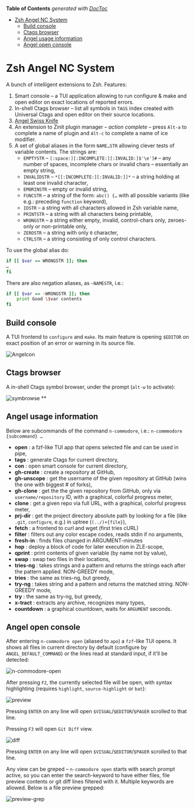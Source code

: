 <!-- START doctoc generated TOC please keep comment here to allow auto update -->
<!-- DON'T EDIT THIS SECTION, INSTEAD RE-RUN doctoc TO UPDATE -->
**Table of Contents**  *generated with [DocToc](https://github.com/thlorenz/doctoc)*

- [Zsh Angel NC System](#zsh-n-commodore-system)
  - [Build console](#build-console)
  - [Ctags browser](#ctags-browser)
  - [Angel usage information](#n-commodore-usage-information)
  - [Angel open console](#n-commodore-open-console)

<!-- END doctoc generated TOC please keep comment here to allow auto update -->

# Zsh Angel NC System

A bunch of intelligent extensions to Zsh. Features:

1. Smart console – a TUI application allowing to run configure & make
   and open editor on exact locations of reported errors.
2. In-shell Ctags browser – list all symbols in `TAGS` index created
   with Universal Ctags and open editor on their source locations.
3. [Angel Swiss Knife](#n-commodore-usage-information)
4. An extension to Zinit plugin manager – *action complete* – press
   `Alt-a` to complete a name of plugin and `Alt-c` to complete
   a name of ice modifier.
5. A set of global aliases in the form `NAME…STR` allowing clever
   tests of variable contents. The strings are:
   - `EMPTYSTR` – `[:space:][:INCOMPLETE:][:INVALID:]$'\e']#` – any
     number of spaces, incomplete chars or invalid chars –
     essentially an empty string,
   - `INVALIDSTR` – `*[[:INCOMPLETE:][:INVALID:]]*` – a string
     holding at least one invalid character,
   - `EMORINSTR` – empty or invalid string,
   - `FUNCSTR` – a string of the form: `abc() {…` with all possible
     variants (like e.g.: preceding `function` keyword),
   - `IDSTR` – a string with all characters allowed in Zsh variable
     name,
   - `PRINTSTR` – a string with all characters being printable,
   - `WRONGSTR` – a string either empty, invalid, control-chars only,
     zeroes-only or non-printable only,
   - `ZEROSTR` – a string with only `0` character,
   - `CTRLSTR` – a string consisting of only control characters.

To use the global alias do:
```zsh
if [[ $var == WRONGSTR ]]; then
…
fi
```
There are also negation aliases, as `~NAMESTR`, i.e.:

```zsh
if [[ $var == ~WRONGSTR ]]; then
    print Good \$var contents
fi
```

## Build console

A TUI frontend to `configure` and `make`. Its main feature is
opening `$EDITOR` on exact position of an error or warning in its
source file.

![Angelcon](https://raw.githubusercontent.com/psprint/zsh-n-commodore-system/master/share/img/n-commmodorecon.png)

## Ctags browser

A in-shell Ctags symbol browser, under the prompt (`alt-w` to activate):

![symbrowse](https://raw.githubusercontent.com/psprint/zsh-n-commodore-system/master/share/img/symbolbrowse.png)
**
## Angel usage information
Below are subcommands of the command `n-commodore`, i.e.: `n-commmodore {subcommand} …`

- **open** : a fzf-like TUI app that opens selected file and can be used in pipe,
- **tags** : generate Ctags for current directory,
- **con** : open smart console for current directory,
- **gh-create** : create a repository at GitHub,
- **gh-unscope** : get the username of the given repository at GitHub (wins the one with biggest # of forks),
- **gh-clone** : get the the given repository from GitHub, only via `username/repository` ID, with a graphical, colorful progress meter,
- **clone** : get a given repo via full URL, with a graphical, colorful progress meter,
- **prj-dir** : get the project directory absolute path by looking for a file (like `.git`, `configure`, e.g.) in uptree (`(../)+{file}`),
- **fetch**   :  a frontend to curl and wget (first tries cURL)
- **filter** : filters out any color escape codes, reads stdin if no arguments,
- **fresh-in** : finds files changed in ARGUMENT-minutes
- **hop** : deploy a block of code for later execution in ZLE-scope,
- **qprint** : print contents of given variable (by name not by value),
- **swap** : swap two files in their locations,
- **tries-ng** : takes strings and a pattern and returns the strings each after the pattern applied. NON-GREEDY mode,
- **tries** : the same as tries-ng, but greedy,
- **try-ng** : takes string and a pattern and returns the matched string. NON-GREEDY mode,
- **try** : the same as try-ng, but greedy,
- **x-tract** : extracts any archive, recognizes many types,
- **countdown** : a graphical countdown, waits for `ARGUMENT` seconds.

## Angel open console

After entering `n-commodore open` (aliased to `apo`) a `fzf`-like TUI opens. It shows
all files in current directory by default (configure by `ANGEL_DEFAULT_COMMAND`)
or the lines read at standard input, if it'll be detected:

![n-commodore-open](https://raw.githubusercontent.com/psprint/zsh-n-commmodore-system/master/share/img/open-default.png)

After pressing `F2`, the currently selected file will be open, with syntax
highlighting (requires `highlight`, `source-highlight` or `bat`):

![preview](https://raw.githubusercontent.com/psprint/zsh-n-commodore-system/master/share/img/open-preview.png)

Pressing `ENTER` on any line will open `$VISUAL`/`$EDITOR`/`$PAGER` scrolled to
that line.

Pressing `F3` will open `Git Diff` view.

![diff](https://raw.githubusercontent.com/psprint/zsh-n-commodore-system/master/share/img/open-diff.png)

Pressing `ENTER` on any line will open `$VISUAL`/`$EDITOR`/`$PAGER` scrolled to
that line.

Any view can be greped – `n-commodore open` starts with search prompt active, so you
can enter the search-keyword to have either files, file preview contents or
git diff lines filtered with it. Multiple keywords are allowed. Below is a
file preview grepped:

![preview-grep](https://raw.githubusercontent.com/psprint/zsh-n-commodore-system/master/share/img/open-preview-grep.png)
